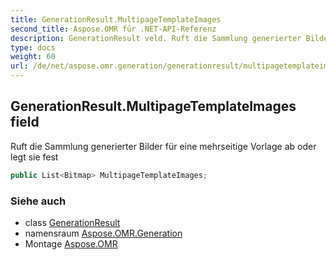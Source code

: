 ```yaml
---
title: GenerationResult.MultipageTemplateImages
second_title: Aspose.OMR für .NET-API-Referenz
description: GenerationResult veld. Ruft die Sammlung generierter Bilder für eine mehrseitige Vorlage ab oder legt sie fest
type: docs
weight: 60
url: /de/net/aspose.omr.generation/generationresult/multipagetemplateimages/
---
```

## GenerationResult.MultipageTemplateImages field

Ruft die Sammlung generierter Bilder für eine mehrseitige Vorlage ab oder legt sie fest

```csharp
public List<Bitmap> MultipageTemplateImages;
```

### Siehe auch

* class [GenerationResult](../)
* namensraum [Aspose.OMR.Generation](../../generationresult/)
* Montage [Aspose.OMR](../../../)


